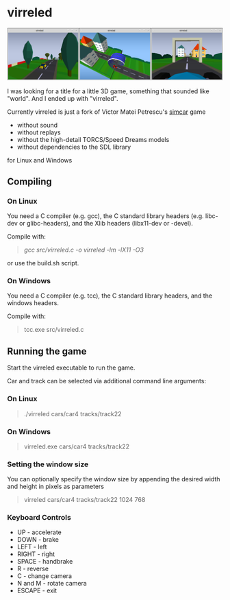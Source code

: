 # virreled

![virreled](virreled.png)

I was looking for a title for a little 3D game, something that sounded like "world". And I ended up with "virreled".

Currently virreled is just a fork of Victor Matei Petrescu's [simcar](https://sourceforge.net/projects/simple3d/) game
* without sound
* without replays
* without the high-detail TORCS/Speed Dreams models
* without dependencies to the SDL library

for Linux and Windows

## Compiling
### On Linux
You need a C compiler (e.g. gcc), the C standard library headers (e.g. libc-dev or glibc-headers), and the Xlib headers (libx11-dev or -devel).

Compile with:

> _gcc src/virreled.c -o virreled -lm -lX11 -O3_

or use the build.sh script.

### On Windows
You need a C compiler (e.g. tcc), the C standard library headers, and the windows headers.

Compile with:
> tcc.exe src/virreled.c

## Running the game
Start the virreled executable to run the game.

Car and track can be selected via additional command line arguments:

### On Linux
> ./virreled cars/car4 tracks/track22

### On Windows
> virreled.exe cars/car4 tracks/track22

### Setting the window size
You can optionally specify the window size by appending the desired width and height in pixels as parameters
> virreled cars/car4 tracks/track22 1024 768

### Keyboard Controls
* UP - accelerate
* DOWN - brake
* LEFT - left
* RIGHT - right
* SPACE - handbrake
* R - reverse
* C - change camera
* N and M - rotate camera
* ESCAPE - exit
